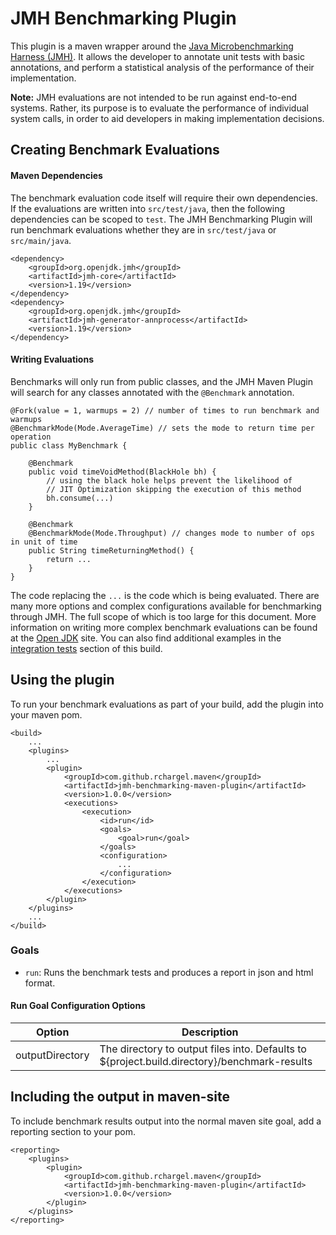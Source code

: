 # JMH Benchmarking Plugin

This plugin is a maven wrapper around the 
[Java Microbenchmarking Harness (JMH)](https://openjdk.java.net/projects/code-tools/jmh/). It 
allows the developer to annotate unit tests with basic annotations, and perform a 
statistical analysis of the performance of their implementation. 

**Note:** JMH evaluations are not intended to be run against end-to-end systems. Rather, its
purpose is to evaluate the performance of individual system calls, in order to aid 
developers in making implementation decisions.

## Creating Benchmark Evaluations

#### Maven Dependencies

The benchmark evaluation code itself will require their own dependencies. 
If the evaluations are written into `src/test/java`, then the following dependencies
can be scoped to `test`. The JMH Benchmarking Plugin will run benchmark evaluations
whether they are in `src/test/java` or `src/main/java`. 

    <dependency>
        <groupId>org.openjdk.jmh</groupId>
        <artifactId>jmh-core</artifactId>
        <version>1.19</version>
    </dependency>
    <dependency>
        <groupId>org.openjdk.jmh</groupId>
        <artifactId>jmh-generator-annprocess</artifactId>
        <version>1.19</version>
    </dependency>

#### Writing Evaluations

Benchmarks will only run from public classes, and the JMH Maven Plugin will search
for any classes annotated with the `@Benchmark` annotation.

    @Fork(value = 1, warmups = 2) // number of times to run benchmark and warmups
    @BenchmarkMode(Mode.AverageTime) // sets the mode to return time per operation
    public class MyBenchmark {
        
        @Benchmark
        public void timeVoidMethod(BlackHole bh) {
            // using the black hole helps prevent the likelihood of 
            // JIT Optimization skipping the execution of this method
            bh.consume(...)
        }
        
        @Benchmark
        @BenchmarkMode(Mode.Throughput) // changes mode to number of ops in unit of time
        public String timeReturningMethod() {
            return ...
        }
    }
    
The code replacing the `...` is the code which is being evaluated. There are many more
options and complex configurations available for benchmarking through JMH. The full 
scope of which is too large for this document. More information on writing more complex 
benchmark evaluations can be found at the 
[Open JDK](https://openjdk.java.net/projects/code-tools/jmh/) site. You can also find 
additional examples in the [integration tests](src/it) section of this build.

## Using the plugin

To run your benchmark evaluations as part of your build, add the plugin into your maven pom.

    <build>
        ...
        <plugins>
            ...
            <plugin>
                <groupId>com.github.rchargel.maven</groupId>
                <artifactId>jmh-benchmarking-maven-plugin</artifactId>
                <version>1.0.0</version>
                <executions>
                    <execution>
                        <id>run</id>
                        <goals>
                            <goal>run</goal>
                        </goals>
                        <configuration>
                            ...
                        </configuration>
                    </execution>
                </executions>
            </plugin>
        </plugins>
        ...
    </build>
    
### Goals

* `run`: Runs the benchmark tests and produces a report in json and html format.
    
#### Run Goal Configuration Options

| Option          | Description                                                                                  |
|-----------------|----------------------------------------------------------------------------------------------|
| outputDirectory | The directory to output files into. Defaults to ${project.build.directory}/benchmark-results |

## Including the output in maven-site

To include benchmark results output into the normal maven site goal, add a reporting section to your pom.

    <reporting>
        <plugins>
            <plugin>
                <groupId>com.github.rchargel.maven</groupId>
                <artifactId>jmh-benchmarking-maven-plugin</artifactId>
                <version>1.0.0</version>
            </plugin>
        </plugins>
    </reporting>